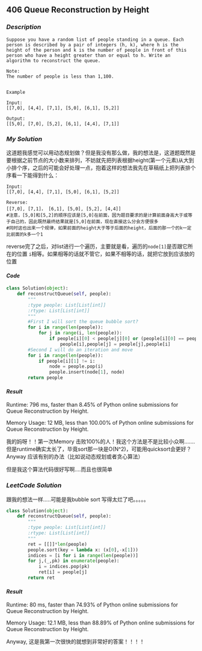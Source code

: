 ## 406 Queue Reconstruction by Height

### *Description*

```
Suppose you have a random list of people standing in a queue. Each person is described by a pair of integers (h, k), where h is the height of the person and k is the number of people in front of this person who have a height greater than or equal to h. Write an algorithm to reconstruct the queue.

Note:
The number of people is less than 1,100.

 
Example

Input:
[[7,0], [4,4], [7,1], [5,0], [6,1], [5,2]]

Output:
[[5,0], [7,0], [5,2], [6,1], [4,4], [7,1]]
```



### *My Solution*

这道题我感觉可以用动态规划做？但是我没有那么做，我的想法是，这道题既然是要根据之前节点的大小数来排列，不妨就先把列表根据height(第一个元素)从大到小排个序，之后的可能会好处理一点，抱着这样的想法我先在草稿纸上把列表排个序看一下能得到什么：

```
Input:
[[7,0], [4,4], [7,1], [5,0], [6,1], [5,2]]

Reverse:
[[7,0], [7,1]， [6,1], [5,0], [5,2], [4,4]]
#注意，[5,0]和[5,2]的顺序应该是[5,0]在前面，因为题目要求的是计算前面身高大于或等于自己的，因此既然最终结果就是[5,0]在前面，现在直接这么分会方便很多
#同时这也出来一个规律，如果前面的height大于等于后面的height，后面的那一个的k一定比前面的k多一个1
```

reverse完了之后，对list进行一个遍历，主要就是看，遍历的`node[1]`是否跟它所在的位置 `i`相等。如果相等的话就不管它，如果不相等的话，就把它放到应该放的位置



#### *Code*

```python
class Solution(object):
    def reconstructQueue(self, people):
        """
        :type people: List[List[int]]
        :rtype: List[List[int]]
        """
        #First I will sort the queue bubble sort?
        for i in range(len(people)):
            for j in range(i, len(people)):
                if people[i][0] < people[j][0] or (people[i][0] == people[j][0] and people[i][1] > people[j][1]):
                    people[i],people[j] = people[j],people[i]
        #Second I will do an iteration and move
        for i in range(len(people)):
            if people[i][1] != i:
                node = people.pop(i)
                people.insert(node[1], node)
        return people
```

#### *Result*

Runtime: 796 ms, faster than 8.45% of Python online submissions for Queue Reconstruction by Height.

Memory Usage: 12 MB, less than 100.00% of Python online submissions for Queue Reconstruction by Height.



我的妈呀！！第一次Memory 击败100%的人！我这个方法是不是比较小众啊.......但是runtime确实太长了，毕竟sort那一块是O(N^2)，可能用quicksort会更好？Anyway 应该有别的办法（比如说动态规划或者贪心算法）

但是我这个算法代码很好写啊....而且也很简单

### *LeetCode Solution*

跟我的想法一样.....可能是我bubble sort 写得太烂了吧。。。。。

```python
class Solution(object):
    def reconstructQueue(self, people):
        """
        :type people: List[List[int]]
        :rtype: List[List[int]]
        """
        ret = [[]]*len(people)
        people.sort(key = lambda x: (x[0],-x[1])) 
        indices = [i for i in range(len(people))]
        for j,(_,pk) in enumerate(people):
            i = indices.pop(pk)
            ret[i] = people[j]
        return ret
```





#### *Result*

Runtime: 80 ms, faster than 74.93% of Python online submissions for Queue Reconstruction by Height.

Memory Usage: 12.1 MB, less than 88.89% of Python online submissions for Queue Reconstruction by Height.



Anyway, 这是我第一次很快的就想到非常好的答案！！！！